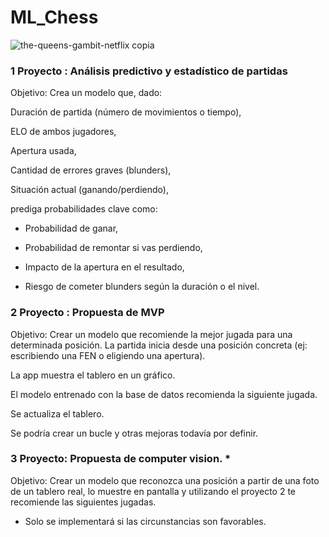 # ML_Chess
![the-queens-gambit-netflix copia](https://github.com/user-attachments/assets/29cace17-b1ef-4045-917b-97ca7c38091a)

### 1 Proyecto : Análisis predictivo y estadístico de partidas
Objetivo:
Crea un modelo que, dado:

Duración de partida (número de movimientos o tiempo),

ELO de ambos jugadores,

Apertura usada,

Cantidad de errores graves (blunders),

Situación actual (ganando/perdiendo),

prediga probabilidades clave como:

- Probabilidad de ganar,

- Probabilidad de remontar si vas perdiendo,

- Impacto de la apertura en el resultado,

- Riesgo de cometer blunders según la duración o el nivel.

### 2 Proyecto : Propuesta de MVP 
Objetivo:
Crear un modelo que recomiende la mejor jugada para una determinada posición.
La partida inicia desde una posición concreta (ej: escribiendo una FEN o eligiendo una apertura).

La app muestra el tablero en un gráfico.

El modelo entrenado con la base de datos recomienda la siguiente jugada.

Se actualiza el tablero.

Se podría crear un bucle y otras mejoras todavía por definir.

### 3 Proyecto: Propuesta de computer vision. *
Objetivo:
Crear un modelo que reconozca una posición a partir de una foto de un tablero real, lo muestre en pantalla y utilizando el proyecto 2 te recomiende las siguientes jugadas.

* Solo se implementará si las circunstancias son favorables.


